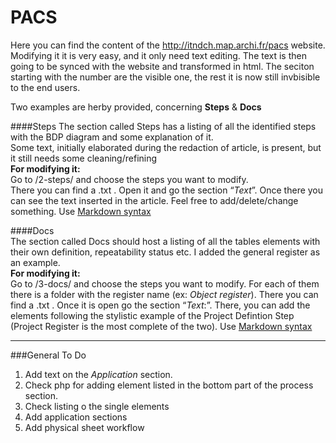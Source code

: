 # PACS

Here you can find the content of the http://itndch.map.archi.fr/pacs website. 
Modifying it it is very easy, and it only need text editing. The text is then going to be synced with the website and transformed in html. The seciton starting with the number are the visible one, the rest it is now still invbisible to the end users.

Two examples are herby provided, concerning **Steps** & **Docs** 


####Steps
The section called Steps has a listing of all the identified steps with the BDP diagram and some explanation of it.    
Some text, initially elaborated during the redaction of article, is present, but it still needs some cleaning/refining    
**For modifying it:**  
Go to /2-steps/ and choose the steps you want to modify.   
There you can find a .txt . Open it and go the section “*Text*”. Once there you can see the text inserted in the article. Feel free to add/delete/change something.  Use [Markdown syntax](https://daringfireball.net/projects/markdown/syntax)  
  

####Docs   
The section called Docs should host a listing of all the tables elements with their own definition, repeatability status etc. I added the general register as an example.      
**For modifying it:**   
Go to /3-docs/ and choose the steps you want to modify. For each of them there is a folder with the register name (ex: *Object register*). There you can find a .txt . Once it is open go the section “*Text*:”. There, you can add the elements following the stylistic example of the Project Defintion Step (Project Register is the most complete of the two).  Use [Markdown syntax](https://daringfireball.net/projects/markdown/syntax)  

   
   
----      
    
###General To Do  
1. Add text on the *Application* section.  
2. Check php for adding element listed in the bottom part of the process section.  
3. Check listing o the single elements  
5. Add application sections  
6. Add physical sheet workflow  
